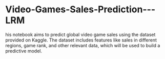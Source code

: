 # Video-Games-Sales-Prediction---LRM
his notebook aims to predict global video game sales using the dataset provided on Kaggle. The dataset includes features like sales in different regions, game rank, and other relevant data, which will be used to build a predictive model.
